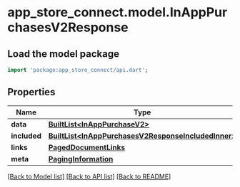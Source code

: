 # app_store_connect.model.InAppPurchasesV2Response

## Load the model package
```dart
import 'package:app_store_connect/api.dart';
```

## Properties
Name | Type | Description | Notes
------------ | ------------- | ------------- | -------------
**data** | [**BuiltList&lt;InAppPurchaseV2&gt;**](InAppPurchaseV2.md) |  | 
**included** | [**BuiltList&lt;InAppPurchasesV2ResponseIncludedInner&gt;**](InAppPurchasesV2ResponseIncludedInner.md) |  | [optional] 
**links** | [**PagedDocumentLinks**](PagedDocumentLinks.md) |  | 
**meta** | [**PagingInformation**](PagingInformation.md) |  | [optional] 

[[Back to Model list]](../README.md#documentation-for-models) [[Back to API list]](../README.md#documentation-for-api-endpoints) [[Back to README]](../README.md)


